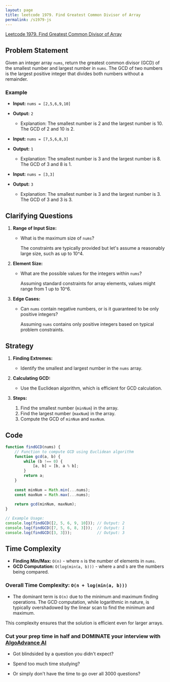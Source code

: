 ```yaml
---
layout: page
title: leetcode 1979. Find Greatest Common Divisor of Array
permalink: /s1979-js
---
```

[Leetcode 1979. Find Greatest Common Divisor of Array](https://algoadvance.github.io/algoadvance/l1979)
## Problem Statement

Given an integer array `nums`, return the greatest common divisor (GCD) of the smallest number and largest number in `nums`. The GCD of two numbers is the largest positive integer that divides both numbers without a remainder.

### Example
- **Input:** `nums = [2,5,6,9,10]`
- **Output:** `2`
  - Explanation: The smallest number is 2 and the largest number is 10. The GCD of 2 and 10 is 2.

- **Input:** `nums = [7,5,6,8,3]`
- **Output:** `1`
  - Explanation: The smallest number is 3 and the largest number is 8. The GCD of 3 and 8 is 1.

- **Input:** `nums = [3,3]`
- **Output:** `3`
  - Explanation: The smallest number is 3 and the largest number is 3. The GCD of 3 and 3 is 3.

## Clarifying Questions

1. **Range of Input Size:**
   - What is the maximum size of `nums`?
     
     The constraints are typically provided but let's assume a reasonably large size, such as up to 10^4.

2. **Element Size:**
   - What are the possible values for the integers within `nums`?
     
     Assuming standard constraints for array elements, values might range from 1 up to 10^6.

3. **Edge Cases:**
   - Can `nums` contain negative numbers, or is it guaranteed to be only positive integers?
     
     Assuming `nums` contains only positive integers based on typical problem constraints.

## Strategy

1. **Finding Extremes:**
   - Identify the smallest and largest number in the `nums` array.

2. **Calculating GCD:**
   - Use the Euclidean algorithm, which is efficient for GCD calculation.

3. **Steps:**
   1. Find the smallest number (`minNum`) in the array.
   2. Find the largest number (`maxNum`) in the array.
   3. Compute the GCD of `minNum` and `maxNum`.

## Code

```javascript
function findGCD(nums) {
    // Function to compute GCD using Euclidean algorithm
    function gcd(a, b) {
        while (b !== 0) {
            [a, b] = [b, a % b];
        }
        return a;
    }
    
    const minNum = Math.min(...nums);
    const maxNum = Math.max(...nums);
    
    return gcd(minNum, maxNum);
}

// Example Usage:
console.log(findGCD([2, 5, 6, 9, 10])); // Output: 2
console.log(findGCD([7, 5, 6, 8, 3]));  // Output: 1
console.log(findGCD([3, 3]));           // Output: 3
```

## Time Complexity

- **Finding Min/Max:** `O(n)` - where `n` is the number of elements in `nums`.
- **GCD Computation:** `O(log(min(a, b)))` - where `a` and `b` are the numbers being compared.

### Overall Time Complexity: `O(n + log(min(a, b)))`
- The dominant term is `O(n)` due to the minimum and maximum finding operations. The GCD computation, while logarithmic in nature, is typically overshadowed by the linear scan to find the minimum and maximum.

This complexity ensures that the solution is efficient even for larger arrays.


### Cut your prep time in half and DOMINATE your interview with [AlgoAdvance AI](https://algoAdvance.com)

- Got blindsided by a question you didn't expect?

- Spend too much time studying?

- Or simply don't have the time to go over all 3000 questions?

